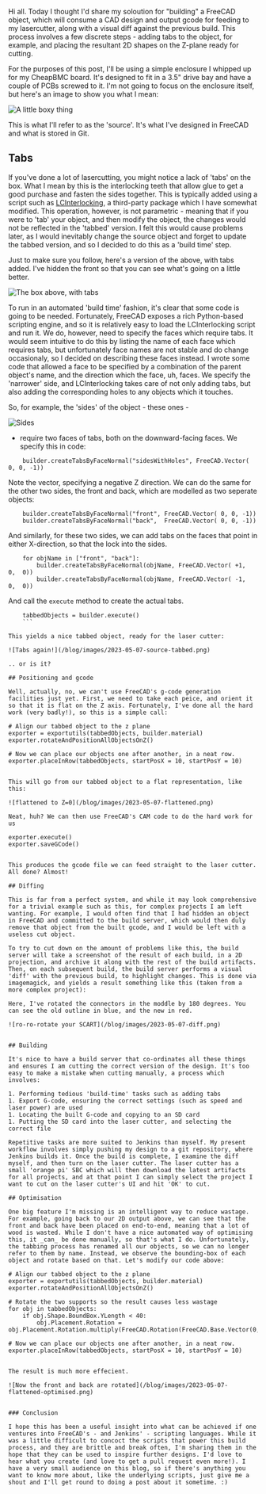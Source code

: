 Hi all. Today I thought I'd share my soloution for "building" a FreeCAD object, which will consume a CAD design and output gcode for feeding to my lasercutter, along with a visual diff against the previous build. This process involves a few discrete steps - adding tabs to the object, for example, and placing the resultant 2D shapes on the Z-plane ready for cutting.

For the purposes of this post, I'll be using a simple enclosure I whipped up for my CheapBMC board. It's designed to fit in a 3.5" drive bay and have a couple of PCBs screwed to it. I'm not going to focus on the enclosure itself, but here's an image to show you what I mean:

![A little boxy thing](/blog/images/2023-05-07-source.png)

This is what I'll refer to as the 'source'. It's what I've designed in FreeCAD and what is stored in Git.

## Tabs

If you've done a lot of lasercutting, you might notice a lack of 'tabs' on the box. What I mean by this is the interlocking teeth that allow glue to get a good purchase and fasten the sides together. This is typically added using a script such as [LCInterlocking](https://github.com/randomdude/LCInterlocking), a third-party package which I have somewhat modified. This operation, however, is not parametric - meaning that if you were to 'tab' your object, and then modify the object, the changes would not be reflected in the 'tabbed' version. I felt this would cause problems later, as I would inevitably change the source object and forget to update the tabbed version, and so I decided to do this as a 'build time' step.

Just to make sure you follow, here's a version of the above, with tabs added. I've hidden the front so that you can see what's going on a little better.

![The box above, with tabs](/blog/images/2023-05-07-source-tabbed.png)

To run in an automated 'build time' fashion, it's clear that some code is going to be needed. Fortunately, FreeCAD exposes a rich Python-based scripting engine, and so it is relatively easy to load the LCInterlocking script and run it. We do, however, need to specify the faces which require tabs. It would seem intuitive to do this by listing the name of each face which requires tabs, but unfortunately face names are not stable and do change occasionaly, so I decided on describing these faces instead. I wrote some code that allowed a face to be specified by a combination of the parent object's name, and the direction which the face, uh, faces. We specify the 'narrower' side, and LCInterlocking takes care of not only adding tabs, but also adding the corresponding holes to any objects which it touches.

So, for example, the 'sides' of the object - these ones - 

![Sides](/blog/images/2023-05-07-source-sides.png)

- require two faces of tabs, both on the downward-facing faces. We specify this in code:
```
	builder.createTabsByFaceNormal("sidesWithHoles", FreeCAD.Vector( 0, 0, -1))
```

Note the vector, specifying a negative Z direction. We can do the same for the other two sides, the front and back, which are modelled as two seperate objects:

```
	builder.createTabsByFaceNormal("front", FreeCAD.Vector( 0, 0, -1))
	builder.createTabsByFaceNormal("back",  FreeCAD.Vector( 0, 0, -1))
```

And similarly, for these two sides, we can add tabs on the faces that point in either X-direction, so that the lock into the sides.
```
	for objName in ["front", "back"]:
		builder.createTabsByFaceNormal(objName, FreeCAD.Vector( +1,  0,  0))
		builder.createTabsByFaceNormal(objName, FreeCAD.Vector( -1,  0,  0))
```

And call the `execute` method to create the actual tabs.

```
	tabbedObjects = builder.execute()
	```

This yields a nice tabbed object, ready for the laser cutter:

![Tabs again!](/blog/images/2023-05-07-source-tabbed.png)

.. or is it?

## Positioning and gcode

Well, actually, no, we can't use FreeCAD's g-code generation facilities just yet. First, we need to take each peice, and orient it so that it is flat on the Z axis. Fortunately, I've done all the hard work (very badly!), so this is a simple call:

```
	# Align our tabbed object to the z plane
	exporter = exportutils(tabbedObjects, builder.material)
	exporter.rotateAndPositionAllObjectsOnZ()

	# Now we can place our objects one after another, in a neat row.
	exporter.placeInRow(tabbedObjects, startPosX = 10, startPosY = 10)
```

This will go from our tabbed object to a flat representation, like this:

![flattened to Z=0](/blog/images/2023-05-07-flattened.png)

Neat, huh? We can then use FreeCAD's CAM code to do the hard work for us

```
	exporter.execute()
	exporter.saveGCode()
```

This produces the gcode file we can feed straight to the laser cutter. All done? Almost!

## Diffing

This is far from a perfect system, and while it may look comprehensive for a trivial example such as this, for complex projects I am left wanting. For example, I would often find that I had hidden an object in FreeCAD and committed to the build server, which would then duly remove that object from the built gcode, and I would be left with a useless cut object.

To try to cut down on the amount of problems like this, the build server will take a screenshot of the result of each build, in a 2D projection, and archive it along with the rest of the build artifacts. Then, on each subsequent build, the build server performs a visual 'diff' with the previous build, to highlight changes. This is done via imagemagick, and yields a result something like this (taken from a more complex project):

Here, I've rotated the connectors in the moddle by 180 degrees. You can see the old outline in blue, and the new in red.

![ro-ro-rotate your SCART](/blog/images/2023-05-07-diff.png)


## Building

It's nice to have a build server that co-ordinates all these things and ensures I am cutting the correct version of the design. It's too easy to make a mistake when cutting manually, a process which involves:

1. Performing tedious 'build-time' tasks such as adding tabs 
1. Export G-code, ensuring the correct settings (such as speed and laser power) are used
1. Locating the built G-code and copying to an SD card
1. Putting the SD card into the laser cutter, and selecting the correct file

Repetitive tasks are more suited to Jenkins than myself. My present workflow involves simply pushing my design to a git repository, where Jenkins builds it. Once the build is complete, I examine the diff myself, and then turn on the laser cutter. The laser cutter has a small 'orange pi' SBC which will then download the latest artifacts for all projects, and at that point I can simply select the project I want to cut on the laser cutter's UI and hit 'OK' to cut.

## Optimisation

One big feature I'm missing is an intelligent way to reduce wastage. For example, going back to our 2D output above, we can see that the front and back have been placed on end-to-end, meaning that a lot of wood is wasted. While I don't have a nice automated way of optimising this, it _can_ be done manually, so that's what I do. Unfortunately, the tabbing process has renamed all our objects, so we can no longer refer to them by name. Instead, we observe the bounding-box of each object and rotate based on that. Let's modify our code above:

```
	# Align our tabbed object to the z plane
	exporter = exportutils(tabbedObjects, builder.material)
	exporter.rotateAndPositionAllObjectsOnZ()

	# Rotate the two supports so the result causes less wastage
	for obj in tabbedObjects:
		if obj.Shape.BoundBox.YLength < 40:
			obj.Placement.Rotation = obj.Placement.Rotation.multiply(FreeCAD.Rotation(FreeCAD.Base.Vector(0,1,0),90))

	# Now we can place our objects one after another, in a neat row.
	exporter.placeInRow(tabbedObjects, startPosX = 10, startPosY = 10)
```

The result is much more effecient.

![Now the front and back are rotated](/blog/images/2023-05-07-flattened-optimised.png)


### Conclusion

I hope this has been a useful insight into what can be achieved if one ventures into FreeCAD's - and Jenkins' - scripting languages. While it was a little difficult to concoct the scripts that power this build process, and they are brittle and break often, I'm sharing them in the hope that they can be used to inspire further designs. I'd love to hear what you create (and love to get a pull request even more!). I have a very small audience on this blog, so if there's anything you want to know more about, like the underlying scripts, just give me a shout and I'll get round to doing a post about it sometime. :)


